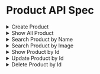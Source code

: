 # Product API Spec

<details><summary>Create Product</summary>

### Endpoint : ```POST /api/v1/products```

Request Headers :

```
Key: Authorization
Value: Baerer <token>
```

Request Body menggunakan form-data:

> semua key berupa `Text` kecuali pictures menggunakan `File`

```json
{
  "name_products": "Stroller Lucu",
  "description": "Example Description Product",
  "price": 100.0,
  "stock": 3,
  "is_available": true,
  "category_id": 1, // Pastikan ini sesuai dengan ID kategori yang ada
  "pictures": "https://www.static-src.com/wcsstore/Indraprastha/images/catalog/full//98/MTA-48544360/pacific_baby_stroller_bayi_pacific_spacebaby_sb-6212_-reversible_stir-_full01_k1qzxqto.jpg"
}
```

Respons Body Success :

```json
{
  "success": "true",
  "message": "Product created successfully",
  "data": {
    "id": 3,
    "name_products": "Stroller Lucu 2",
    "slug": "stroller-lucu-2",
    "pictures": "https://www.static-src.com/wcsstore/Indraprastha/images/catalog/full//98/MTA-48544360/pacific_baby_stroller_bayi_pacific_spacebaby_sb-6212_-reversible_stir-_full01_k1qzxqto.jpg",
    "description": "A high-end smartphone with 128GB storage",
    "price": 100,
    "stock": 2,
    "is_available": true,
    "created_at": "2024-05-29T16:17:36.780Z",
    "updated_at": "2024-05-29T16:17:36.780Z",
    "category_id": 1,
    "tenant_id": 5
  }
}
```

Respons Body Error :

> Akan tampil pesan error jika `tenant_id` tidak ada

```json
{
  "success": "false",
  "message": "Tenant not found!"
}
```

</details>

<details><summary>Show All Product</summary>

### Endpoint : ```GET /api/v1/products```

Respons Body :

```json
{
  "success": "true",
  "data": [
    {
      "id": 2,
      "name_products": "Stroller Lucu",
      "slug": "stroller-lucu",
      "pictures": "https://www.static-src.com/wcsstore/Indraprastha/images/catalog/full//98/MTA-48544360/pacific_baby_stroller_bayi_pacific_spacebaby_sb-6212_-reversible_stir-_full01_k1qzxqto.jpg",
      "description": "Description Products",
      "price": 100,
      "stock": 3,
      "is_available": true,
      "created_at": "2024-05-29T16:16:26.822Z",
      "updated_at": "2024-05-29T16:16:26.822Z",
      "category_id": 1,
      "tenant_id": 5,
      "category": {
        "id": 1,
        "name_categories": "Stroller",
        "created_at": "2024-05-29T16:08:18.905Z"
      },
      "tenant": {
        "id": 5,
        "user_id": 46,
        "name_tenants": "Tenant Name",
        "address_tenants": "Tenant Address",
        "created_at": "2024-05-29T09:21:54.933Z"
      }
    },
    {
      "id": 3,
      "name_products": "Stroller Lucu 2",
      "slug": "stroller-lucu-2",
      "pictures": "https://www.static-src.com/wcsstore/Indraprastha/images/catalog/full//98/MTA-48544360/pacific_baby_stroller_bayi_pacific_spacebaby_sb-6212_-reversible_stir-_full01_k1qzxqto.jpg",
      "description": "Description Products",
      "price": 100,
      "stock": 2,
      "is_available": true,
      "created_at": "2024-05-29T16:17:36.780Z",
      "updated_at": "2024-05-29T16:17:36.780Z",
      "category_id": 1,
      "tenant_id": 5,
      "category": {
        "id": 1,
        "name_categories": "Stroller",
        "created_at": "2024-05-29T16:08:18.905Z"
      },
      "tenant": {
        "id": 5,
        "user_id": 46,
        "name_tenants": "Tenant Name",
        "address_tenants": "Tenant Address",
        "created_at": "2024-05-29T09:21:54.933Z"
      }
    }
  ]
}
```
</details>

<details><summary>Search Product by Name</summary>

### Endpoint : ```GET /api/v1/products/search?name={name_products}```

Response Body Success :

```json
{
  "success": "true",
  "message": "Products retrieved successfully",
  "data": [
    {
      "id": 18,
      "name_products": "Baby Car Seat",
      "slug": "baby-car-seat-ca246647",
      "pictures": "[]",
      "description": "Example Description Product",
      "price": 8500,
      "stock": 2,
      "is_available": true,
      "created_at": "2024-05-31T03:18:56.828Z",
      "updated_at": "2024-05-31T03:18:56.828Z",
      "category_id": 3,
      "tenant_id": 10,
      "category": {
        "id": 3,
        "name_categories": "Baby Car Seat",
        "created_at": "2024-05-29T16:11:37.213Z"
      },
      "tenant": {
        "id": 10,
        "user_id": 45,
        "name_tenants": "Roby Stores",
        "address_tenants": "Jakarta Barat",
        "created_at": "2024-05-30T08:00:52.209Z"
      }
    },
    {
      "id": 19,
      "name_products": "Baby Car Seat 1",
      "slug": "baby-car-seat-1-06f91f5f",
      "pictures": "[]",
      "description": "Example Description Product",
      "price": 8500,
      "stock": 2,
      "is_available": true,
      "created_at": "2024-05-31T03:19:05.813Z",
      "updated_at": "2024-05-31T03:19:05.813Z",
      "category_id": 3,
      "tenant_id": 10,
      "category": {
        "id": 3,
        "name_categories": "Baby Car Seat",
        "created_at": "2024-05-29T16:11:37.213Z"
      },
      "tenant": {
        "id": 10,
        "user_id": 45,
        "name_tenants": "Roby Stores",
        "address_tenants": "Jakarta Barat",
        "created_at": "2024-05-30T08:00:52.209Z"
      }
    }
  ]
}
```

Response Body Error :

```json
{
  "success": "false",
  "message": "No products found with the given name"
}
```
</details>

<details><summary>Search Product by Image</summary>

### Endpoint : ``` POST /api/v1/products/search-by-image```

Response Body Success :

```json
{
    "success": "true",
    "message": "Products retrieved successfully",
    "data": [
        {
            "id": 5,
            "name_products": "Baby Bed",
            "slug": "baby-bed-9cb5ef7d",
            "pictures": "[\"https://storage.googleapis.com/dev-momee-products-images/Roby Stores Update/4aed844293c0f78b9ac80c350386562b-Delicate-Wooden-Style-Baby-Bed-Baby-Cot-Design-Simple-and-Elegant-Baby-Swing-and-Bassinet.webp\"]",
            "description": "Example Description Product",
            "price": 10500,
            "stock": 2,
            "is_available": true,
            "created_at": "2024-06-04T04:03:56.758Z",
            "updated_at": "2024-06-04T04:03:56.758Z",
            "category_id": 4,
            "tenant_id": 1
        }
    ]
}
```

Response Body Error :

```json

{
    "success": "false",
    "message": "No products found for the given image"
}
```
</details>


<details><summary>Show Product by Id</summary>

### Endpoint : ```GET /api/v1/products/:id```

Response Body Success :

```json
{
  "success": "true",
  "data": {
    "id": 2,
    "name_products": "Stroller Lucu",
    "slug": "stroller-lucu",
    "pictures": "https://www.static-src.com/wcsstore/Indraprastha/images/catalog/full//98/MTA-48544360/pacific_baby_stroller_bayi_pacific_spacebaby_sb-6212_-reversible_stir-_full01_k1qzxqto.jpg",
    "description": "Description Products",
    "price": 100,
    "stock": 3,
    "is_available": true,
    "created_at": "2024-05-29T16:16:26.822Z",
    "updated_at": "2024-05-29T16:16:26.822Z",
    "category_id": 1,
    "tenant_id": 5,
    "category": {
      "id": 1,
      "name_categories": "Stroller",
      "created_at": "2024-05-29T16:08:18.905Z"
    },
    "tenant": {
      "id": 5,
      "user_id": 46,
      "name_tenants": "Tenant Name",
      "address_tenants": "Tenant Address",
      "created_at": "2024-05-29T09:21:54.933Z"
    }
  }
}
```
</details>

<details><summary>Update Product by Id</summary>

### Endpoint : ```PATCH /api/v1/products/:id```

Request Headers :

```
Key: Authorization
Value: Baerer <token>
```

Request Body menggunakan form-data:

> semua key berupa `Text` kecuali pictures menggunakan `File`

```json
{
  "name_products": "Stroller Lucu Update",
  "description": "Example Description Product",
  "price": 100.0,
  "stock": 3,
  "is_available": true,
  "category_id": 1, // Pastikan ini sesuai dengan ID kategori yang ada
  "pictures": "https://www.static-src.com/wcsstore/Indraprastha/images/catalog/full//98/MTA-48544360/pacific_baby_stroller_bayi_pacific_spacebaby_sb-6212_-reversible_stir-_full01_k1qzxqto.jpg"
}
```

Respons Body Success :

```json
{
  "success": "true",
  "message": "Product updated successfully",
  "data": {
    "id": 2,
    "name_products": "Stroller Lucu Update",
    "slug": "stroller-lucu",
    "pictures": "https://www.static-src.com/wcsstore/Indraprastha/images/catalog/full//98/MTA-48544360/pacific_baby_stroller_bayi_pacific_spacebaby_sb-6212_-reversible_stir-_full01_k1qzxqto.jpg",
    "description": "Description Products",
    "price": 100,
    "stock": 50,
    "is_available": true,
    "created_at": "2024-05-29T16:16:26.822Z",
    "updated_at": "2024-05-29T16:46:30.338Z",
    "category_id": 1,
    "tenant_id": 5
  }
}
```

Respons Body Error :

```json
{
  "success": "false",
  "message": "Tenant not found!"
}
```
</details>

<details><summary>Delete Product by Id</summary>

### Endpoint : ```DELETE /api/v1/products/:id```

Response Body Success:

```json
{
  "success": "true",
  "message": "Product deleted successfully"
}
```

```json
{
  "success": "false",
  "message": "Product not found or already deleted!"
}
```

### Notes:

1. Nama Product harus unik atau bisa sama?
2. Jika nama product sama, bagaimana dengan slug-nya?
</details>


